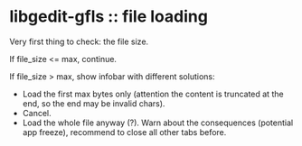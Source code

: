 libgedit-gfls :: file loading
=============================

Very first thing to check: the file size.

If file_size <= max, continue.

If file_size > max, show infobar with different solutions:
- Load the first max bytes only (attention the content is truncated at the end,
  so the end may be invalid chars).
- Cancel.
- Load the whole file anyway (?). Warn about the consequences (potential app
  freeze), recommend to close all other tabs before.
